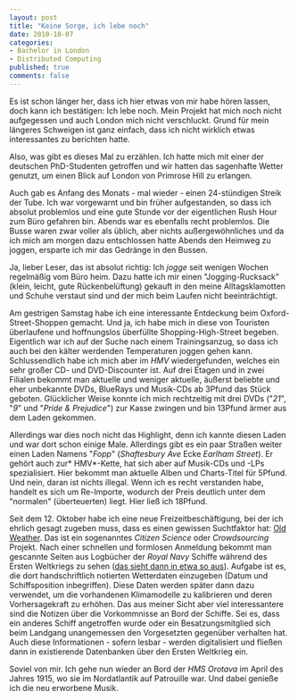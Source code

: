 ```yaml
--- 
layout: post
title: "Keine Sorge, ich lebe noch"
date: 2010-10-07
categories: 
- Bachelor in London
- Distributed Computing
published: true
comments: false
---
```

Es ist schon länger her, dass ich hier etwas von mir habe hören lassen, doch kann ich bestätigen: Ich lebe noch.
Mein Projekt hat mich noch nicht aufgegessen und auch London mich nicht verschluckt.
Grund für mein längeres Schweigen ist ganz einfach, dass ich nicht wirklich etwas interessantes zu berichten hatte.

<!-- more -->

Also, was gibt es dieses Mal zu erzählen.
Ich hatte mich mit einer der deutschen PhD-Studenten getroffen und wir hatten das sagenhafte Wetter genutzt, um einen Blick auf London von Primrose Hill zu erlangen.

Auch gab es Anfang des Monats - mal wieder - einen 24-stündigen Streik der Tube.
Ich war vorgewarnt und bin früher aufgestanden, so dass ich absolut problemlos und eine gute Stunde vor der eigentlichen Rush Hour zum Büro gefahren bin.
Abends war es ebenfalls recht problemlos.
Die Busse waren zwar voller als üblich, aber nichts außergewöhnliches und da ich mich am morgen dazu entschlossen hatte Abends den Heimweg zu joggen, ersparte ich mir das Gedränge in den Bussen.

Ja, lieber Leser, das ist absolut richtig: Ich *jogge* seit wenigen Wochen regelmäßig vom Büro heim.
Dazu hatte ich mir einen "Jogging-Rucksack" (klein, leicht, gute Rückenbelüftung) gekauft in den meine Alltagsklamotten und Schuhe verstaut sind und der mich beim Laufen nicht beeinträchtigt.

Am gestrigen Samstag habe ich eine interessante Entdeckung beim Oxford-Street-Shoppen gemacht.
Und ja, ich habe mich in diese von Touristen überlaufene und hoffnungslos überfüllte Shopping-High-Street begeben.
Eigentlich war ich auf der Suche nach einem Trainingsanzug, so dass ich auch bei den kälter werdenden Temperaturen joggen gehen kann.
Schlussendlich habe ich mich aber im *HMV* wiedergefunden, welches ein sehr großer CD- und DVD-Discounter ist.
Auf drei Etagen und in zwei Filialen bekommt man aktuelle und weniger aktuelle, äußerst beliebte und eher unbekannte DVDs, BlueRays und Musik-CDs ab 3Pfund das Stück geboten.
Glücklicher Weise konnte ich mich rechtzeitig mit drei DVDs ("*21*", "*9*" und "*Pride &amp; Prejudice*") zur Kasse zwingen und bin 13Pfund ärmer aus dem Laden gekommen.

Allerdings war dies noch nicht das Highlight, denn ich kannte diesen Laden und war dort schon einige Male.
Allerdings gibt es ein paar Straßen weiter einen Laden Namens "*Fopp*" (*Shaftesbury Ave* Ecke *Earlham Street*).
Er gehört auch zur* HMV*-Kette, hat sich aber auf Musik-CDs und -LPs spezialisiert.
Hier bekommt man aktuelle Alben und Charts-Titel für 5Pfund.
Und nein, daran ist nichts illegal.
Wenn ich es recht verstanden habe, handelt es sich um Re-Importe, wodurch der Preis deutlich unter dem "normalen" (überteuerten) liegt.
Hier ließ ich 18Pfund.

Seit dem 12.
Oktober habe ich eine neue Freizeitbeschäftigung, bei der ich ehrlich gesagt zugeben muss, dass es einen gewissen Suchtfaktor hat: [Old Weather](http://www.oldweather.org).
Das ist ein sogenanntes *Citizen Science* oder *Crowdsourcing* Projekt.
Nach einer schnellen und formlosen Anmeldung bekommt man gescannte Seiten aus Logbücher der *Royal Navy* Schiffe während des Ersten Weltkriegs zu sehen ([das sieht dann in etwa so aus](http://oldweather.s3.amazonaws.com/ADM_53-53782/ADM%2053-53782-005_1.jpg)).
Aufgabe ist es, die dort handschriftlich notierten Wetterdaten einzugeben (Datum und Schiffsposition inbegriffen).
Diese Daten werden später dann dazu verwendet, um die vorhandenen Klimamodelle zu kalibrieren und deren Vorhersagekraft zu erhöhen.
Das aus meiner Sicht aber viel interessantere sind die Notizen über die Vorkommnisse an Bord der Schiffe.
Sei es, dass ein anderes Schiff angetroffen wurde oder ein Besatzungsmitglied sich beim Landgang unangemessen den Vorgesetzten gegenüber verhalten hat.
Auch diese Informationen - sofern lesbar - werden digitalisiert und fließen dann in existierende Datenbanken über den Ersten Weltkrieg ein.

Soviel von mir.
Ich gehe nun wieder an Bord der *HMS Orotava* im April des Jahres 1915, wo sie im Nordatlantik auf Patrouille war.
Und dabei genieße ich die neu erworbene Musik.
